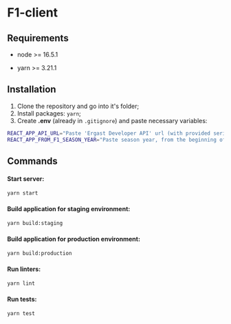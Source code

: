 # F1-client

## Requirements

* node >= 16.5.1

* yarn >= 3.21.1

## Installation

1. Clone the repository and go into it's folder;
2. Install packages: `yarn`;
3. Create **.env** (already in `.gitignore`) and paste necessary variables:

```zsh
REACT_APP_API_URL="Paste 'Ergast Developer API' url (with provided series). 'http://ergast.com/api/f1' by default"
REACT_APP_FROM_F1_SEASON_YEAR="Paste season year, from the beginning of which statistic required. '2005' by default"
```

## Commands
#### Start server:

```zsh
yarn start
```

#### Build application for staging environment:
```zsh
yarn build:staging
```

#### Build application for production environment:
```zsh
yarn build:production
```

#### Run linters:

```zsh
yarn lint
```

#### Run tests:

```zsh
yarn test
```
